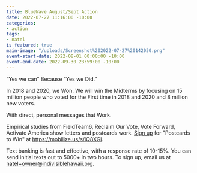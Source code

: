 ```yaml
---
title: BlueWave August/Sept Action
date: 2022-07-27 11:16:00 -10:00
categories:
- action
tags:
- natel
is featured: true
main-image: "/uploads/Screenshot%202022-07-27%20142030.png"
event-start-date: 2022-08-01 00:00:00 -10:00
event-end-date: 2022-09-30 23:59:00 -10:00
---
```


“Yes we can” Because “Yes we Did.”

In 2018 and 2020, we Won.
We will win the Midterms by focusing on 15 million
people who voted for the First time in 2018 and 2020 and 8 million new voters.

With direct, personal messages that Work.

Empirical studies from FieldTeam6, Reclaim Our Vote, Vote Forward, Activate America show letters and postcards work. [Sign up](https://mobilize.us/s/iQ8XGi) for "Postcards to Win" at https://mobilize.us/s/iQ8XGi.

Text banking is fast and effective, with a response rate of 10-15%. You can send initial texts out to 5000+ in two hours. To sign up, email us at natel+owner@indivisiblehawaii.org.